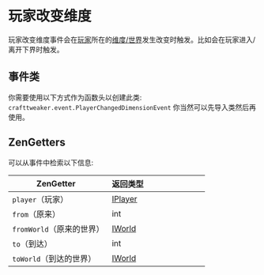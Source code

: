# 玩家改变维度

玩家改变维度事件会在[玩家](/Vanilla/Players/IPlayer)所在的[维度/世界](/Vanilla/World/IWorld)发生改变时触发。比如会在玩家进入/离开下界时触发。

## 事件类
你需要使用以下方式作为函数头以创建此类:
`crafttweaker.event.PlayerChangedDimensionEvent`
你当然可以先导入类然后再使用。


## ZenGetters
可以从事件中检索以下信息:

| ZenGetter   | 返回类型                             |
|-------------|-----------------------------------------|
| `player`（玩家）| [IPlayer](/Vanilla/Players/IPlayer)     |
| `from`（原来）| int                                     |
| `fromWorld`（原来的世界）| [IWorld](/Vanilla/World/IWorld)         |
| `to`（到达）| int                                     |
| `toWorld`（到达的世界）| [IWorld](/Vanilla/World/IWorld)         |
